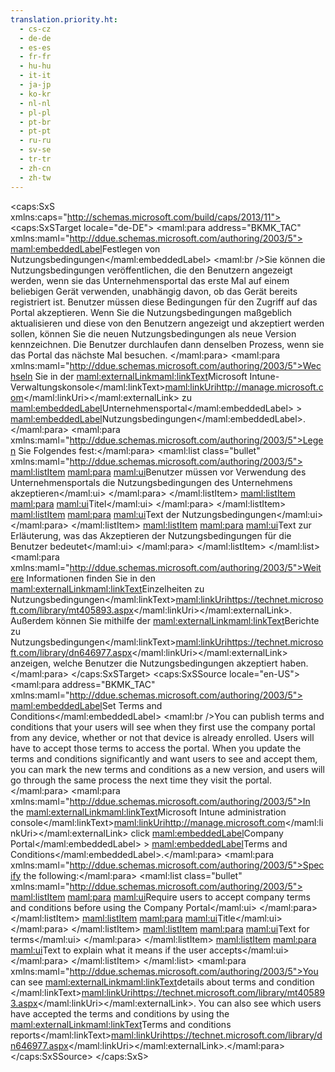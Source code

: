 ```yaml
---
translation.priority.ht: 
  - cs-cz
  - de-de
  - es-es
  - fr-fr
  - hu-hu
  - it-it
  - ja-jp
  - ko-kr
  - nl-nl
  - pl-pl
  - pt-br
  - pt-pt
  - ru-ru
  - sv-se
  - tr-tr
  - zh-cn
  - zh-tw
---
```

<?xml version="1.0" encoding="utf-8"?>
<caps:SxS xmlns:caps="http://schemas.microsoft.com/build/caps/2013/11">
  <caps:SxSTarget locale="de-DE">
    <Token xmlns:xlink="http://www.w3.org/1999/xlink">
      <maml:para address="BKMK_TAC" xmlns:maml="http://ddue.schemas.microsoft.com/authoring/2003/5">
        <maml:embeddedLabel>Festlegen von Nutzungsbedingungen</maml:embeddedLabel>
        <maml:br />Sie können die Nutzungsbedingungen veröffentlichen, die den Benutzern angezeigt werden, wenn sie das Unternehmensportal das erste Mal auf einem beliebigen Gerät verwenden, unabhängig davon, ob das Gerät bereits registriert ist. Benutzer müssen diese Bedingungen für den Zugriff auf das Portal akzeptieren. Wenn Sie die Nutzungsbedingungen maßgeblich aktualisieren und diese von den Benutzern angezeigt und akzeptiert werden sollen, können Sie die neuen Nutzungsbedingungen als neue Version kennzeichnen. Die Benutzer durchlaufen dann denselben Prozess, wenn sie das Portal das nächste Mal besuchen.  </maml:para>
      <maml:para xmlns:maml="http://ddue.schemas.microsoft.com/authoring/2003/5">Wechseln Sie in der <maml:externalLink><maml:linkText>Microsoft Intune-Verwaltungskonsole</maml:linkText><maml:linkUri>http://manage.microsoft.com</maml:linkUri></maml:externalLink> zu <maml:embeddedLabel>Unternehmensportal</maml:embeddedLabel> &gt; <maml:embeddedLabel>Nutzungsbedingungen</maml:embeddedLabel>.</maml:para>
      <maml:para xmlns:maml="http://ddue.schemas.microsoft.com/authoring/2003/5">Legen Sie Folgendes fest:</maml:para>
      <maml:list class="bullet" xmlns:maml="http://ddue.schemas.microsoft.com/authoring/2003/5">
        <maml:listItem>
          <maml:para>
            <maml:ui>Benutzer müssen vor Verwendung des Unternehmensportals die Nutzungsbedingungen des Unternehmens akzeptieren</maml:ui>
          </maml:para>
        </maml:listItem>
        <maml:listItem>
          <maml:para>
            <maml:ui>Titel</maml:ui>
          </maml:para>
        </maml:listItem>
        <maml:listItem>
          <maml:para>
            <maml:ui>Text der Nutzungsbedingungen</maml:ui>
          </maml:para>
        </maml:listItem>
        <maml:listItem>
          <maml:para>
            <maml:ui>Text zur Erläuterung, was das Akzeptieren der Nutzungsbedingungen für die Benutzer bedeutet</maml:ui>
          </maml:para>
        </maml:listItem>
      </maml:list>
      <maml:para xmlns:maml="http://ddue.schemas.microsoft.com/authoring/2003/5">Weitere Informationen finden Sie in den <maml:externalLink><maml:linkText>Einzelheiten zu Nutzungsbedingungen</maml:linkText><maml:linkUri>https://technet.microsoft.com/library/mt405893.aspx</maml:linkUri></maml:externalLink>.  Außerdem können Sie mithilfe der <maml:externalLink><maml:linkText>Berichte zu Nutzungsbedingungen</maml:linkText><maml:linkUri>https://technet.microsoft.com/library/dn646977.aspx</maml:linkUri></maml:externalLink> anzeigen, welche Benutzer die Nutzungsbedingungen akzeptiert haben.</maml:para>
    </Token>
  </caps:SxSTarget>
  <caps:SxSSource locale="en-US">
    <Token xmlns:xlink="http://www.w3.org/1999/xlink">
      <maml:para address="BKMK_TAC" xmlns:maml="http://ddue.schemas.microsoft.com/authoring/2003/5">
        <maml:embeddedLabel>Set Terms and Conditions</maml:embeddedLabel> <maml:br />You can publish terms and conditions that your users will see when they first use the company portal from any device, whether or not that device is already enrolled. Users will have to accept those terms to access the portal. When you update the terms and conditions significantly and want users to see and accept them, you can mark the new terms and conditions as a new version, and users will go through the same process the next time they visit the portal.  </maml:para>
      <maml:para xmlns:maml="http://ddue.schemas.microsoft.com/authoring/2003/5">In the <maml:externalLink><maml:linkText>Microsoft Intune administration console</maml:linkText><maml:linkUri>http://manage.microsoft.com</maml:linkUri></maml:externalLink> click <maml:embeddedLabel>Company Portal</maml:embeddedLabel> &gt; <maml:embeddedLabel>Terms and Conditions</maml:embeddedLabel>.</maml:para>
      <maml:para xmlns:maml="http://ddue.schemas.microsoft.com/authoring/2003/5">Specify the following:</maml:para>
      <maml:list class="bullet" xmlns:maml="http://ddue.schemas.microsoft.com/authoring/2003/5">
        <maml:listItem>
          <maml:para>
            <maml:ui>Require users to accept company terms and conditions before using the Company Portal</maml:ui>
          </maml:para>
        </maml:listItem>
        <maml:listItem>
          <maml:para>
            <maml:ui>Title</maml:ui>
          </maml:para>
        </maml:listItem>
        <maml:listItem>
          <maml:para>
            <maml:ui>Text for terms</maml:ui>
          </maml:para>
        </maml:listItem>
        <maml:listItem>
          <maml:para>
            <maml:ui>Text to explain what it means if the user accepts</maml:ui>
          </maml:para>
        </maml:listItem>
      </maml:list>
      <maml:para xmlns:maml="http://ddue.schemas.microsoft.com/authoring/2003/5">You can see <maml:externalLink><maml:linkText>details about  terms and condition </maml:linkText><maml:linkUri>https://technet.microsoft.com/library/mt405893.aspx</maml:linkUri></maml:externalLink>.  You can also see which users have accepted the terms and conditions by using the <maml:externalLink><maml:linkText>Terms and conditions reports</maml:linkText><maml:linkUri>https://technet.microsoft.com/library/dn646977.aspx</maml:linkUri></maml:externalLink>.</maml:para>
    </Token>
  </caps:SxSSource>
</caps:SxS>